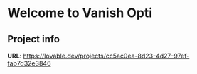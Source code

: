 # Welcome to Vanish Opti

## Project info

**URL**: https://lovable.dev/projects/cc5ac0ea-8d23-4d27-97ef-fab7d32e3846
